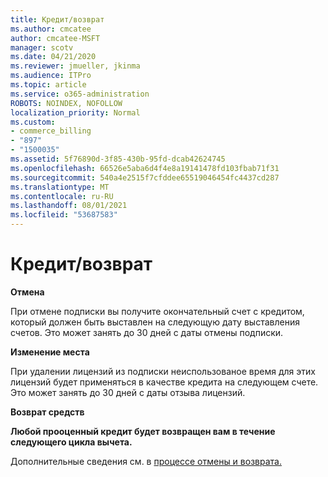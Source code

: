 ```yaml
---
title: Кредит/возврат
ms.author: cmcatee
author: cmcatee-MSFT
manager: scotv
ms.date: 04/21/2020
ms.reviewer: jmueller, jkinma
ms.audience: ITPro
ms.topic: article
ms.service: o365-administration
ROBOTS: NOINDEX, NOFOLLOW
localization_priority: Normal
ms.custom:
- commerce_billing
- "897"
- "1500035"
ms.assetid: 5f76890d-3f85-430b-95fd-dcab42624745
ms.openlocfilehash: 66526e5aba6d4f4e8a19141478fd103fbab71f31
ms.sourcegitcommit: 540a4e2515f7cfddee65519046454fc4437cd287
ms.translationtype: MT
ms.contentlocale: ru-RU
ms.lasthandoff: 08/01/2021
ms.locfileid: "53687583"
---
```

# <a name="creditrefund"></a>Кредит/возврат

**Отмена**
  
При отмене подписки вы получите окончательный счет с кредитом, который должен быть выставлен на следующую дату выставления счетов. Это может занять до 30 дней с даты отмены подписки.
  
**Изменение места**
  
При удалении лицензий из подписки неиспользованое время для этих лицензий будет применяться в качестве кредита на следующем счете. Это может занять до 30 дней с даты отзыва лицензий.

**Возврат средств**

**Любой прооценный кредит будет возвращен вам в течение следующего цикла вычета.**

Дополнительные сведения см. в [процессе отмены и возврата.](/microsoft-365/commerce/subscriptions/cancel-your-subscription) 

